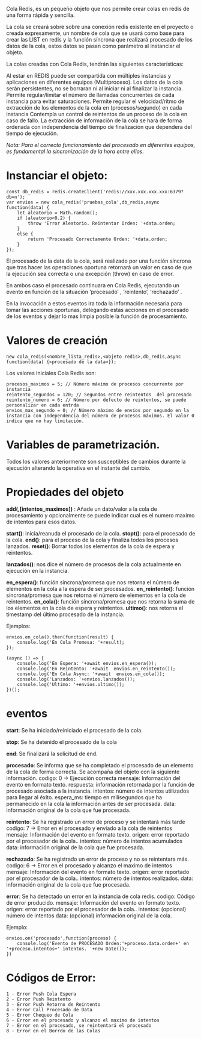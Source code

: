 Cola Redis, es un pequeño objeto que nos permite crear colas en redis de una forma rápida y sencilla.

La cola se creará sobre sobre una conexión redis existente en el proyecto o creada expresamente, un nombre de cola que se usará como base para crear las LIST en redis y la función síncrona que realizará procesado de los datos de la cola, estos datos se pasan como parámetro al instanciar el objeto.

La colas creadas con Cola Redis, tendrán las siguientes características:

Al estar en REDIS puede ser compartida con múltiples instancias y aplicaciones en diferentes equipos (Multiproceso).
Los datos de la cola serán persistentes, no se borraran ni al iniciar ni al finalizar la instancia.
Permite regular/limitar el número de llamadas concurrentes de cada instancia para evitar saturaciones.
Permite regular el velocidad/ritmo de extracción de los elementos de la cola en (procesos/segundo) en cada instancia
Contempla un control de reintentos de un proceso de la cola en caso de fallo.
La extracción de información de la cola se hará de forma ordenada con independencia del tiempo de finalización que dependera del tiempo de ejecución.

*Nota: Para el correcto funcionamiento del procesado en diferentes equipos, es fundamental la sincronización de la hora entre ellos.*

# Instanciar el objeto:

    const db_redis = redis.createClient('redis://xxx.xxx.xxx.xxx:6379?db=n');
    var envios = new cola_redis('pruebas_cola',db_redis,async function(data) {
        let aleatorio = Math.random();             
        if (aleatorio<0.2) {            
            throw 'Error Aleatorio. Reintentar Orden: '+data.orden;
        }
        else {            
            return 'Procesado Correctamente Orden: '+data.orden;        
        }             
    });

El procesado de la data de la cola, será realizado por una función síncrona que tras hacer las operaciones oportuna retornará un valor en caso de que la ejecución sea correcta o una excepción (throw) en caso de error. 

En ambos caso el procesado continuara en Cola Redis, ejecutando un evento en función de la situación   ‘procesado’ , ‘reintento’, ‘rechazado’ .

En la invocación a estos eventos ira toda la información necesaria para tomar las acciones oportunas, delegando estas acciones en el procesado de los eventos y dejar lo mas limpia posible la función de procesamiento.


# Valores de creación
 
    new cola_redis(<nombre_lista_redis>,<objeto redis>,db_redis,async function(data) {<procesado de la data>});

Los valores iniciales Cola Redis son:

    procesos_maximos = 5; // Número máximo de procesos concurrente por instancia  
    reintento_segundos = 120; // Segundos entre reintentos  del procesado
    reintento_numero = 6; // Número por defecto de reintentos, se puede personalizar en cada entrda
    envios_max_segundo = 0; // Número máximo de envíos por segundo en la instancia con independencia del número de procesos máximos. El valor 0 indica que no hay limitación.

# Variables de parametrización. 

Todos los valores anteriormente son susceptibles de cambios durante la ejecución alterando la operativa en el instante del cambio.

# Propiedades del objeto

**add(<data>,[intentos_maximos])** : Añade un dato/valor  a la cola de procesamiento y opcionalmente se puede indicar cual es el numero maximo de intentos para esos datos.

**start()**: inicia/reanuda el procesado de la cola.
**stopt()**: para el procesado de la cola.
**end()**: para el proceso de la cola y finaliza todos los procesos lanzados.
**reset()**: Borrar todos los elementos de la cola de espera y reintentos.

**lanzados()**: nos dice el número de procesos de la cola  actualmente en ejecución en la instancia.

**en_espera()**: función síncrona/promesa que nos retorna el número de elementos en la cola a la espera de ser procesados.
**en_reintento()**: función síncrona/promesa que nos retorna el número de elementos en la cola de reintentos.
**en_cola()**: función síncrona/promesa que nos retorna la suma de los elementos en la cola de espera y reintentos. 
**ultimo()**: nos retorna el timestamp del último procesado de la instancia.

Ejemplos: 

    envios.en_cola().then(function(result) {
        console.log('En Cola Promesa: '+result);
    });

    (async () => {
        console.log('En Espera: '+await envios.en_espera());
        console.log('En Reintento: '+await  envios.en_reintento());
        console.log('En Cola Async: '+await  envios.en_cola());
        console.log('Lanzados: '+envios.lanzados());
        console.log('Ultimo: '+envios.ultimo());
    })();

# eventos 

**start**: Se ha iniciado/reiniciado el procesado de la cola.
	
**stop**: Se ha detenido el procesado de la cola
	
**end**: Se finalizará la solicitud de end.

**procesado**: Se informa que se ha completado el procesado de un elemento de la cola de forma correcta.  Se acompaña del objeto con la siguiente información.
    codigo: 0 -> Ejecución correcta
    mensaje: Información del evento en formato texto.
    respuesta: información retornada por la función de procesado asociada a la instancia. 
    intentos: número de intentos utilizados para llegar al éxito.
    espera_ms: tiempo en milisegundos que ha permanecido en la cola la información antes de ser procesada.
    data: información original de la cola que fue procesada.

**reintento**: Se ha registrado un error de proceso y se intentará más tarde
    codigo: 7 -> Error en el procesado y enviado a la cola de reintentos
    mensaje: Información del evento en formato texto.
    origen: error reportado por el procesador de la cola.. 
    intentos: número de intentos acumulados
    data: información original de la cola que fue procesada.

**rechazado**: Se ha registrado un error de proceso y no se reintentara más.
    codigo: 6 -> Error en el procesado y alcanzo el maximo de intentos
    mensaje: Información del evento en formato texto.
    origen: error reportado por el procesador de la cola.. 
    intentos: número de intentos realizados.
    data: información original de la cola que fue procesada.

**error**: Se ha detectado un error en la instancia de cola redis.
    codigo:  Código de error producido.
    mensaje: Información del evento en formato texto.
    origen: error reportado por el procesador de la cola.. 
    intentos: (opcional)  número de intentos
    data: (opcional)  información original de la cola.

Ejemplo:
	
    envios.on('procesado',function(proceso) {    
        console.log('Evento de PROCESADO Orden:'+proceso.data.orden+' en '+proceso.intentos+' intentos. '+new Date());
    })


# Códigos de Error:
	
	1 - Error Push Cola Espera
	2 - Error Push Reintento
	3 - Error Push Retorno de Reintento
	4 - Error Call Procesado de Data
	5 - Error Chequeo de Cola
	6 - Error en el procesado y alcanzo el maximo de intentos
	7 - Error en el procesado, se reintentará el procesado
	8 - Error en el Borrdo de las Colas
